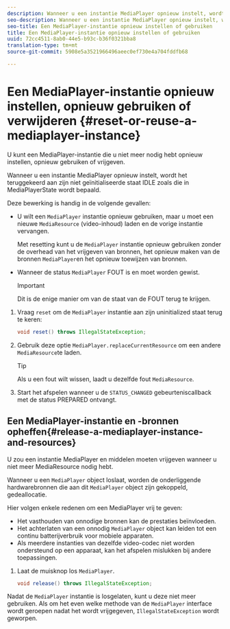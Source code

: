 ```yaml
---
description: Wanneer u een instantie MediaPlayer opnieuw instelt, wordt het teruggekeerd aan zijn niet geïnitialiseerde staat IDLE zoals die in MediaPlayerState wordt bepaald.
seo-description: Wanneer u een instantie MediaPlayer opnieuw instelt, wordt het teruggekeerd aan zijn niet geïnitialiseerde staat IDLE zoals die in MediaPlayerState wordt bepaald.
seo-title: Een MediaPlayer-instantie opnieuw instellen of gebruiken
title: Een MediaPlayer-instantie opnieuw instellen of gebruiken
uuid: 72cc4511-8ab0-44e5-b93c-b36f0321bba8
translation-type: tm+mt
source-git-commit: 5908e5a3521966496aeec0ef730e4a704fddfb68

---
```



# Een MediaPlayer-instantie opnieuw instellen, opnieuw gebruiken of verwijderen {#reset-or-reuse-a-mediaplayer-instance}

U kunt een MediaPlayer-instantie die u niet meer nodig hebt opnieuw instellen, opnieuw gebruiken of vrijgeven.

Wanneer u een instantie MediaPlayer opnieuw instelt, wordt het teruggekeerd aan zijn niet geïnitialiseerde staat IDLE zoals die in MediaPlayerState wordt bepaald.

Deze bewerking is handig in de volgende gevallen:

* U wilt een `MediaPlayer` instantie opnieuw gebruiken, maar u moet een nieuwe `MediaResource` (video-inhoud) laden en de vorige instantie vervangen.

   Met resetting kunt u de `MediaPlayer` instantie opnieuw gebruiken zonder de overhead van het vrijgeven van bronnen, het opnieuw maken van de bronnen `MediaPlayer`en het opnieuw toewijzen van bronnen.

* Wanneer de status `MediaPlayer` FOUT is en moet worden gewist.

   >[!IMPORTANT]
   >
   >Dit is de enige manier om van de staat van de FOUT terug te krijgen.

1. Vraag `reset` om de `MediaPlayer` instantie aan zijn uninitialized staat terug te keren:

   ```java
   void reset() throws IllegalStateException; 
   ```

1. Gebruik deze optie `MediaPlayer.replaceCurrentResource` om een andere `MediaResource`te laden.

   >[!TIP]
   >
   >Als u een fout wilt wissen, laadt u dezelfde fout `MediaResource`.

1. Start het afspelen wanneer u de `STATUS_CHANGED` gebeurteniscallback met de status PREPARED ontvangt.

## Een MediaPlayer-instantie en -bronnen opheffen{#release-a-mediaplayer-instance-and-resources}

U zou een instantie MediaPlayer en middelen moeten vrijgeven wanneer u niet meer MediaResource nodig hebt.

Wanneer u een `MediaPlayer` object loslaat, worden de onderliggende hardwarebronnen die aan dit `MediaPlayer` object zijn gekoppeld, gedeallocatie.

Hier volgen enkele redenen om een MediaPlayer vrij te geven:

* Het vasthouden van onnodige bronnen kan de prestaties beïnvloeden.
* Het achterlaten van een onnodig `MediaPlayer` object kan leiden tot een continu batterijverbruik voor mobiele apparaten.
* Als meerdere instanties van dezelfde video-codec niet worden ondersteund op een apparaat, kan het afspelen mislukken bij andere toepassingen.

1. Laat de muisknop los `MediaPlayer`.

   ```java
   void release() throws IllegalStateException;
   ```

Nadat de `MediaPlayer` instantie is losgelaten, kunt u deze niet meer gebruiken. Als om het even welke methode van de `MediaPlayer` interface wordt geroepen nadat het wordt vrijgegeven, `IllegalStateException` wordt geworpen.